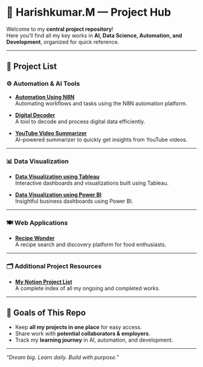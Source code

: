 # 🚀 Harishkumar.M — Project Hub

Welcome to my **central project repository**!  
Here you’ll find all my key works in **AI, Data Science, Automation, and Development**, organized for quick reference.

---

## 📂 Project List

### ⚙️ Automation & AI Tools
- **[Automation Using N8N](https://github.com/M-Harishkumar/Automation-Using-N8N-.git)**  
  Automating workflows and tasks using the N8N automation platform.

- **[Digital Decoder](https://github.com/M-Harishkumar/Digital-Decoder.git)**  
  A tool to decode and process digital data efficiently.

- **[YouTube Video Summarizer](https://github.com/M-Harishkumar/Youtube-video-summarizer.git)**  
  AI-powered summarizer to quickly get insights from YouTube videos.

---

### 📊 Data Visualization
- **[Data Visualization using Tableau](https://github.com/M-Harishkumar/Data-visualisation-using-Tableau.git)**  
  Interactive dashboards and visualizations built using Tableau.

- **[Data Visualization using Power BI](https://github.com/M-Harishkumar/Data-visualisation-using-powerbi.git)**  
  Insightful business dashboards using Power BI.

---

### 🍽️ Web Applications
- **[Recipe Wonder](https://github.com/M-Harishkumar/recipe-wonder.git)**  
  A recipe search and discovery platform for food enthusiasts.

---

### 🗂 Additional Project Resources
- **[My Notion Project List](https://www.notion.so/My-Projects-List-23cef33703fa802ab351d7849b2ae71c?source=copy_link)**  
  A complete index of all my ongoing and completed works.

---

## 🎯 Goals of This Repo
- Keep **all my projects in one place** for easy access.
- Share work with **potential collaborators & employers**.
- Track my **learning journey** in AI, automation, and development.

---

_“Dream big. Learn daily. Build with purpose.”_
